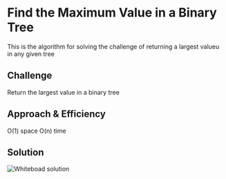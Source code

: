 # Find the Maximum Value in a Binary Tree
This is the algorithm for solving the challenge of returning a largest valueu in any given tree

## Challenge
Return the largest value in a binary tree 
## Approach & Efficiency
O(1) space
O(n) time
## Solution
![Whiteboad solution](assetS/capture.PNG)

